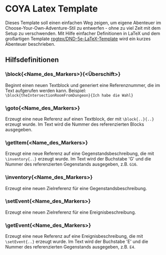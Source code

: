# COYA Latex Template

Dieses Template soll einen einfachen Weg zeigen, um eigene Abenteuer im Choose-Your-Own-Adventure-Stil zu entwerfen - ohne zu viel Zeit mit dem Setup zu verschwenden.
Mit Hilfe einfacher Definitionen in LaTeX und dem großartigen Template [rpgtex/DND-5e-LaTeX-Template](https://github.com/rpgtex/DND-5e-LaTeX-Template) wird ein kurzes Abenteuer beschrieben.

## Hilfsdefinitionen

### \block{<Name_des_Markers>}{<Überschift>}

Beginnt einen neuen Textblock und generiert eine Referenznummer, die im Text aufgerufen werden kann.
Beispiel: ```\block{theIntersectionRoomFromDungeon}{Ich habe die Wahl}```

### \goto{<Name_des_Markers>}

Erzeugt eine neue Referenz auf einen Textblock, der mit `\block{..}{..}` erzeugt wurde.
Im Text wird die Nummer des referenzierten Blocks ausgegeben.

### \getItem{<Name_des_Markers>}

Erzeugt eine neue Referenz auf eine Gegenstandsbeschreibung, die mit `\inventory{..}` erzeugt wurde.
Im Text wird der Buchstabe 'G' und die Nummer des referenzierten Gegenstands ausgegeben, z.B. `G16`.

### \inventory{<Name_des_Markers>}

Erzeugt eine neuen Zielreferenz für eine Gegenstandsbeschreibung.

### \setEvent{<Name_des_Markers>}

Erzeugt eine neuen Zielreferenz für eine Ereignisbeschreibung.

### \getEvent{<Name_des_Markers>}

Erzeugt eine neue Referenz auf eine Ereignisbeschreibung, die mit `\setEvent{..}` erzeugt wurde.
Im Text wird der Buchstabe 'E' und die Nummer des referenzierten Gegenstands ausgegeben, z.B. `E4`.
